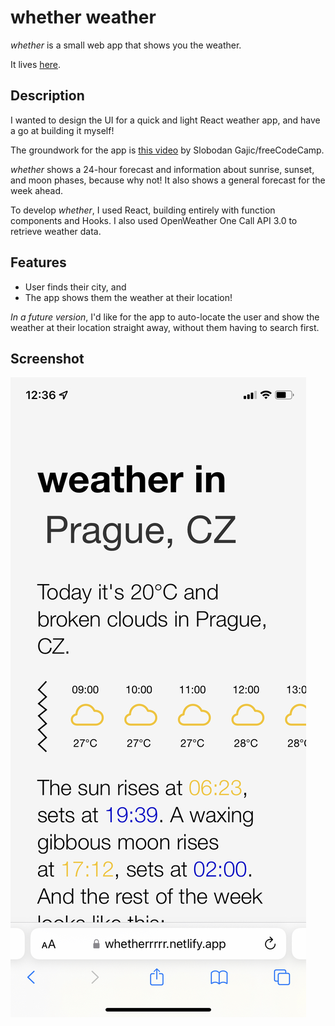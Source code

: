 # whether weather

*whether* is a small web app that shows you the weather. 

It lives [here](link).

## Description

I wanted to design the UI for a quick and light React weather app, and have a go at building it myself!

The groundwork for the app is [this video](https://www.youtube.com/watch?v=Reny0cTTv24&t=57s) by Slobodan Gajic/freeCodeCamp.

*whether* shows a 24-hour forecast and information about sunrise, sunset, and moon phases, because why not! It also shows a general forecast for the week ahead.

To develop *whether*, I used React, building entirely with function components and Hooks. I also used OpenWeather One Call API 3.0 to retrieve weather data.

## Features
* User finds their city, and
* The app shows them the weather at their location!

*In a future version*, I'd like for the app to auto-locate the user and show the weather at their location straight away, without them having to search first.

## Screenshot

![Screenshot of whether](public/screenshot.jpeg)